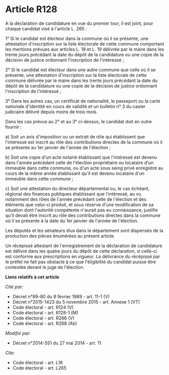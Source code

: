 # Article R128

A la déclaration de candidature en vue du premier tour, il est joint, pour chaque candidat visé à l'article L. 265 : 

1° Si le candidat est électeur dans la commune où il se présente, une attestation d'inscription sur la liste électorale de
cette commune comportant les mentions prévues aux articles L. 18 et L. 19 délivrée par le maire dans les trente jours
précédant la date du dépôt de la candidature ou une copie de la décision de justice ordonnant l'inscription de l'intéressé ; 

2° Si le candidat est électeur dans une autre commune que celle où il se présente, une attestation d'inscription sur la liste
électorale de cette commune délivrée par le maire dans les trente jours précédant la date du dépôt de la candidature ou une
copie de la décision de justice ordonnant l'inscription de l'intéressé ; 

3° Dans les autres cas, un certificat de nationalité, le passeport ou la carte nationale d'identité en cours de validité et
un bulletin n° 3 du casier judiciaire délivré depuis moins de trois mois. 

Dans les cas prévus au 2° et au 3° ci-dessus, le candidat doit en outre fournir : 

a) Soit un avis d'imposition ou un extrait de rôle qui établissent que l'intéressé est inscrit au rôle des contributions
directes de la commune où il se présente au 1er janvier de l'année de l'élection ; 

b) Soit une copie d'un acte notarié établissant que l'intéressé est devenu dans l'année précédant celle de l'élection
propriétaire ou locataire d'un immeuble dans cette commune, ou d'un acte sous seing privé enregistré au cours de la même
année établissant qu'il est devenu locataire d'un immeuble dans cette commune ; 

c) Soit une attestation du directeur départemental ou, le cas échéant, régional des finances publiques établissant que
l'intéressé, au vu notamment des rôles de l'année précédant celle de l'élection et des éléments que celui-ci produit, et sous
réserve d'une modification de sa situation dont l'autorité compétente n'aurait pas eu connaissance, justifie qu'il devait
être inscrit au rôle des contributions directes dans la commune où il se présente à la date du 1er janvier de l'année de
l'élection. 

Les députés et les sénateurs élus dans le département sont dispensés de la production des pièces énumérées au présent
article. 

Un récépissé attestant de l'enregistrement de la déclaration de candidature est délivré dans les quatre jours du dépôt de
cette déclaration, si celle-ci est conforme aux prescriptions en vigueur. La délivrance du récépissé par le préfet ne fait
pas obstacle à ce que l'éligibilité du candidat puisse être contestée devant le juge de l'élection.

**Liens relatifs à cet article**

_Cité par_:

  - Décret n°89-80 du 8 février 1989 - art. 11-1 (V)
  - Décret n°2015-1423 du 5 novembre 2015 - art. Annexe 1 (VT)
  - Code électoral - art. R124 (V)
  - Code électoral - art. R128-1 (M)
  - Code électoral - art. R266 (V)
  - Code électoral - art. R268 (Ab)

_Modifié par_:

  - Décret n°2014-551 du 27 mai 2014 - art. 11

_Cite_:

  - Code électoral - art. L18
  - Code électoral - art. L265
